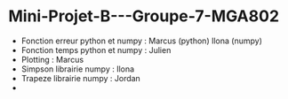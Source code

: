 # Mini-Projet-B---Groupe-7-MGA802

- Fonction erreur python et numpy : Marcus (python) Ilona (numpy)
- Fonction temps python et numpy : Julien
- Plotting : Marcus
- Simpson librairie numpy : Ilona
- Trapeze librairie numpy : Jordan
- 